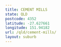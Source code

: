 ```yaml
---
title: CEMENT MILLS
state: QLD
postcode: 4352
latitude: -27.627661
longitude: 151.94182
url: /qld/cement-mills/
layout: suburb
---
```

